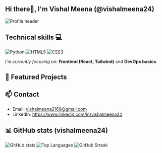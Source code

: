 ## Hi there👋, I'm Vishal Meena (@vishalmeena24)
![Profile header](https://img.shields.io/badge/Hey%20there-👋-green)

## Technical skills 💻
![Python](https://img.shields.io/badge/Python-3776AB?logo=python&logoColor=white)
![HTML5](https://img.shields.io/badge/HTML5-E34F26?logo=html5&logoColor=white)
![CSS3](https://img.shields.io/badge/CSS3-1572B6?logo=css3&logoColor=white)

*I’m currently focusing on:* **Frontend (React, Tailwind)** and **DevOps basics**.

## 🚀 Featured Projects

## 📫 Contact
- Email: vishalmeena2169@gmail.com 
- LinkedIn: https://www.linkedin.com/in/vishalmeena24 


## 📊 GitHub stats (vishalmeena24)
![GitHub stats](https://github-readme-stats.vercel.app/api?username=vishalmeena24&show_icons=true&theme=radical)
![Top Languages](https://github-readme-stats.vercel.app/api/top-langs/?username=vishalmeena24&layout=compact&theme=radical)
![GitHub Streak](https://streak-stats.vercel.app?api/username=vishalmeena24&theme=radical&date_format=j%20M%5B%20Y%5D)
